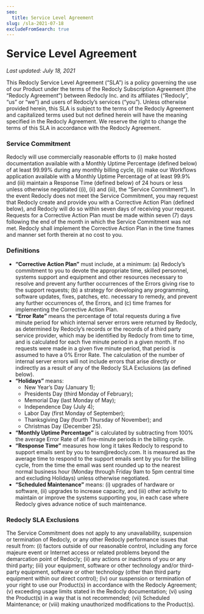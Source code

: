 ```yaml
---
seo:
  title: Service Level Agreement
slug: /sla-2021-07-18
excludeFromSearch: true
---
```


<style>
    h1 {
        margin-top: 25px !important;
        color: var(--h1-text-color);
    }

    .lnhWGv {
        display: none;
    }
</style>

<div>
<h1>Service Level Agreement</h1>

<p><em>Last updated: July 18, 2021</em></p>

<div>
<p>This Redocly Service Level Agreement (“SLA”) is a policy governing the use of our Product under the terms of the Redocly Subscription Agreement (the “Redocly Agreement”) between Redocly Inc. and its affiliates (“Redocly”, “us” or “we”) and users of Redocly’s services (“you”). Unless otherwise provided herein, this SLA is subject to the terms of the Redocly Agreement and capitalized terms used but not defined herein will have the meaning specified in the Redocly Agreement. We reserve the right to change the terms of this SLA in accordance with the Redocly Agreement.</p>
<h3>Service Commitment</h3>
<p>Redocly will use commercially reasonable efforts to (i) make hosted documentation available with a Monthly Uptime Percentage (defined below) of at least 99.99% during any monthly billing cycle, (ii) make our Workflows application available with a Monthly Uptime Percentage of at least 99.9% and (iii) maintain a Response Time (defined below) of 24 hours or less unless otherwise negotiated ((i), (ii) and (iii), the “Service Commitment”). In the event Redocly does not meet the Service Commitment, you may request that Redocly create and provide you with a Corrective Action Plan (defined below), and Redocly will do so within seven days of receiving your request. Requests for a Corrective Action Plan must be made within seven (7) days following the end of the month in which the Service Commitment was not met. Redocly shall implement the Corrective Action Plan in the time frames and manner set forth therein at no cost to you.
</p>
<h3>Definitions</h3>

<ul>
<li><strong>“Corrective Action Plan”</strong> must include, at a minimum: (a) Redocly’s commitment to you to devote the appropriate time, skilled personnel, systems support and equipment and other resources necessary to resolve and prevent any further occurrences of the Errors giving rise to the support requests; (b) a strategy for developing any programming, software updates, fixes, patches, etc. necessary to remedy, and prevent any further occurrences of, the Errors, and (c) time frames for implementing the Corrective Action Plan.
</li>
<li><strong>“Error Rate”</strong> means the percentage of total requests during a five minute period for which internal server errors were returned by Redocly, as determined by Redocly’s records or the records of a third party service provider, which may be identified by Redocly from time to time, and is calculated for each five minute period in a given month.  If no requests were made in a given five minute period, that period is assumed to have a 0% Error Rate. The calculation of the number of internal server errors will not include errors that arise directly or indirectly as a result of any of the Redocly SLA Exclusions (as defined below).
</li>
<li><strong>“Holidays”</strong> means:
    <ul>
    <li>New Year’s Day (January 1);</li>
    <li>Presidents Day (third Monday of February);</li>
    <li>Memorial Day (last Monday of May);</li>
    <li>Independence Day (July 4);</li>
    <li>Labor Day (first Monday of September);</li>
    <li>Thanksgiving Day (fourth Thursday of November); and</li>
    <li>Christmas Day (December 25).</li>
    </ul>
</li>
<li><strong>“Monthly Uptime Percentage”</strong> is calculated by subtracting from 100% the average Error Rate of all five-minute periods in the billing cycle.
</li>
<li><strong>“Response Time”</strong> measures how long it takes Redocly to respond to support emails sent by you to team@redocly.com. It is measured as the average time to respond to the support emails sent by you for the billing cycle, from the time the email was sent rounded up to the nearest normal business hour (Monday through Friday 9am to 5pm central time and excluding Holidays) unless otherwise negotiated.
</li>
<li><strong>“Scheduled Maintenance”</strong> means: (i) upgrades of hardware or software, (ii) upgrades to increase capacity, and (iii) other activity to maintain or improve the systems supporting you, in each case where Redocly gives advance notice of such maintenance.
</li>
</ul>
<h3>Redocly SLA Exclusions</h3>
<p>The Service Commitment does not apply to any unavailability, suspension or termination of Redocly, or any other Redocly performance issues that result from: (i) factors outside of our reasonable control, including any force majeure event or Internet access or related problems beyond the demarcation point of Redocly; (ii) any actions or inactions of you or any third party; (iii) your equipment, software or other technology and/or third-party equipment, software or other technology (other than third party equipment within our direct control); (iv) our suspension or termination of your right to use our Product(s) in accordance with the Redocly Agreement; (v) exceeding usage limits stated in the Redocly documentation; (vi) using the Product(s) in a way that is not recommended; (vii) Scheduled Maintenance; or (viii) making unauthorized modifications to the Product(s).
</p>
</div>
</div>
